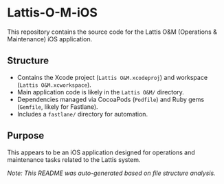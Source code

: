 # Lattis-O-M-iOS

This repository contains the source code for the Lattis O&M (Operations & Maintenance) iOS application.

## Structure

- Contains the Xcode project (`Lattis O&M.xcodeproj`) and workspace (`Lattis O&M.xcworkspace`).
- Main application code is likely in the `Lattis O&M/` directory.
- Dependencies managed via CocoaPods (`Podfile`) and Ruby gems (`Gemfile`, likely for Fastlane).
- Includes a `fastlane/` directory for automation.

## Purpose

This appears to be an iOS application designed for operations and maintenance tasks related to the Lattis system.

*Note: This README was auto-generated based on file structure analysis.* 